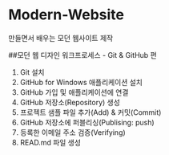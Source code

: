 # Modern-Website
만들면서 배우는 모던 웹사이트 제작 

##모던 웹 디자인 워크프로세스 - Git & GitHub 편

1. Git 설치
2. GitHub for Windows 애플리케이션 설치
3. GitHub 가입 및 애플리케이션에 연결
4. GitHub 저장소(Repository) 생성
5. 프로젝트 샘플 파일 추가(Add) & 커밋(Commit)
6. GitHub 저장소에 퍼블리싱(Publising: push)
7. 등록한 이메일 주소 검증(Verifying)
8. READ.md 파일 생성
